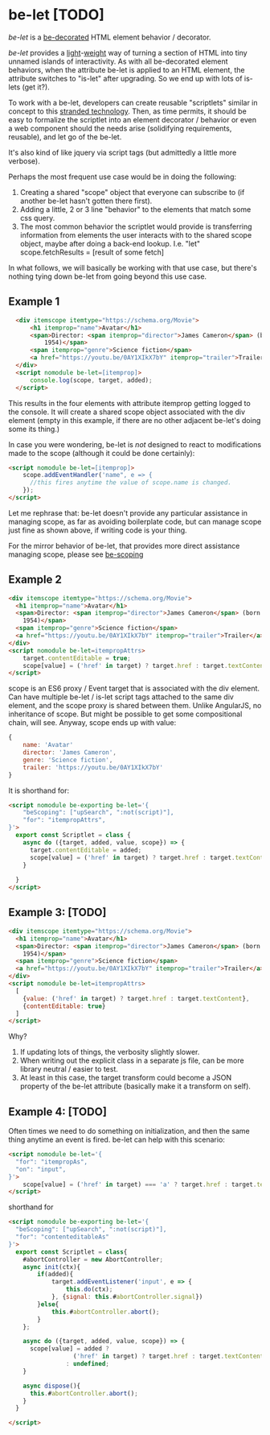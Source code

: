 # be-let [TODO]

*be-let* is a [be-decorated](https://github.com/bahrus/be-decorated) HTML element behavior / decorator.

*be-let* provides a [light](https://www.wordsense.eu/let/#Danish)-[weight](https://developer.mozilla.org/en-US/docs/Web/API/Worklet) way of turning a section of HTML into tiny unnamed islands of interactivity.  As with all be-decorated element behaviors, when the attribute be-let is applied to an HTML element, the attribute switches to "is-let" after upgrading.  So we end up with lots of is-lets (get it?).

To work with a be-let, developers can create reusable "scriptlets" similar in concept to this [stranded technology](https://learn.microsoft.com/en-us/previous-versions/office/developer/office2000/aa189871(v=office.10)?redirectedfrom=MSDN). Then, as time permits, it should be easy to formalize the scriptlet into an element decorator / behavior or even a web component should the needs arise (solidifying requirements, reusable), and let go of the be-let. 

It's also kind of like jquery via script tags (but admittedly a little more verbose).

Perhaps the most frequent use case would be in doing the following:

1.  Creating a shared "scope" object that everyone can subscribe to (if another be-let hasn't gotten there first).
2.  Adding a little, 2 or 3 line "behavior" to the elements that match some css query.
3.  The most common behavior the scriptlet would provide is transferring information from elements the user interacts with to the shared scope object, maybe after doing a back-end lookup.
    I.e. "let" scope.fetchResults = [result of some fetch]

In what follows, we will basically be working with that use case, but there's nothing tying down be-let from going beyond this use case. 

## Example 1

```html
  <div itemscope itemtype="https://schema.org/Movie">
      <h1 itemprop="name">Avatar</h1>
      <span>Director: <span itemprop="director">James Cameron</span> (born August 16,
          1954)</span>
      <span itemprop="genre">Science fiction</span>
      <a href="https://youtu.be/0AY1XIkX7bY" itemprop="trailer">Trailer</a>
  </div>
  <script nomodule be-let=[itemprop]>
      console.log(scope, target, added);
  </script>
```

This results in the four elements with attribute itemprop getting logged to the console.  It will create a shared scope object associated with the div element (empty in this example, if there are no other adjacent be-let's doing some its thing.)

In case you were wondering, be-let is *not* designed to react to modifications made to the scope (although it could be done certainly):

```html
<script nomodule be-let=[itemprop]>
    scope.addEventHandler('name", e => {
      //this fires anytime the value of scope.name is changed.
    });
</script>
```

Let me rephrase that:  be-let doesn't provide any particular assistance in managing scope, as far as avoiding boilerplate code, but can manage scope just fine as shown above, if writing code is your thing.  

For the mirror behavior of be-let, that provides more direct assistance managing scope, please see [be-scoping](https://github.com/bahrus/be-scoping)


## Example 2

```html
<div itemscope itemtype="https://schema.org/Movie">
  <h1 itemprop="name">Avatar</h1>
  <span>Director: <span itemprop="director">James Cameron</span> (born August 16,
    1954)</span>
  <span itemprop="genre">Science fiction</span>
  <a href="https://youtu.be/0AY1XIkX7bY" itemprop="trailer">Trailer</a>
</div>
<script nomodule be-let=itempropAttrs>
    target.contentEditable = true;
    scope[value] = ('href' in target) ? target.href : target.textContent;
</script>
```

scope is an ES6 proxy / Event target that is associated with the div element.  Can have multiple be-let / is-let script tags attached to the same div element, and the scope proxy is shared between them.  Unlike AngularJS, no inheritance of scope.  But might be possible to get some compositional chain, will see.  Anyway, scope ends up with value:

```JavaScript
{
    name: 'Avatar'
    director: 'James Cameron',
    genre: 'Science fiction',
    trailer: 'https://youtu.be/0AY1XIkX7bY'
}
```


It is shorthand for:

```html
<script nomodule be-exporting be-let='{
    "beScoping": ["upSearch", ":not(script)"],
    "for": "itempropAttrs",
}'>
  export const Scriptlet = class {
    async do ({target, added, value, scope}) => {
      target.contentEditable = added;
      scope[value] = ('href' in target) ? target.href : target.textContent;
    }
    
  }
</script>
```

## Example 3:  [TODO]

```html
<div itemscope itemtype="https://schema.org/Movie">
  <h1 itemprop="name">Avatar</h1>
  <span>Director: <span itemprop="director">James Cameron</span> (born August 16,
    1954)</span>
  <span itemprop="genre">Science fiction</span>
  <a href="https://youtu.be/0AY1XIkX7bY" itemprop="trailer">Trailer</a>
</div>
<script nomodule be-let=itempropAttrs>
  [
    {value: ('href' in target) ? target.href : target.textContent},
    {contentEditable: true}
  ]
</script>
```

Why?  

1.  If updating lots of things, the verbosity slightly slower.  
2.  When writing out the explicit class in a separate js file, can be more library neutral / easier to test.
3.  At least in this case, the target transform could become a JSON property of the be-let attribute (basically make it a transform on self).

## Example 4: [TODO]

Often times we need to do something on initialization, and then the same thing anytime an event is fired.  be-let can help with this scenario:

```html
<script nomodule be-let='{
  "for": "itempropAs",
  "on": "input",
}'>
    scope[value] = ('href' in target) === 'a' ? target.href : target.textContent;
</script>
```

shorthand for 

```html
<script nomodule be-exporting be-let='{
  "beScoping": ["upSearch", ":not(script)"],
  "for": "contenteditableAs"
}'>
  export const Scriptlet = class{
    #abortController = new AbortController;
    async init(ctx){
        if(added){
            target.addEventListener('input', e => {
                this.do(ctx);
            }, {signal: this.#abortController.signal})
        }else{
            this.#abortController.abort();
        }
    };

    async do ({target, added, value, scope}) => {
      scope[value] = added ? 
                  ('href' in target) ? target.href : target.textContent
                : undefined;
    }

    async dispose(){
      this.#abortController.abort();
    }
  }

</script>
```






